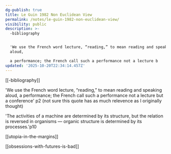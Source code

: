 ```yaml
---
dg-publish: true
title: Le Guin 1982 Non Euclidean View
permalink: /notes/le-guin-1982-non-euclidean-view/
visibility: public
description: >-
  -bibliography


  'We use the French word lecture, “reading,” to mean reading and speaking
  aloud,

  a performance; the French call such a performance not a lecture b
updated: '2025-10-20T22:34:14.457Z'
---
```

[[-bibliography]]

'We use the French word lecture, “reading,” to mean reading and speaking aloud,
a performance; the French call such a performance not a lecture but a conference' p2
(not sure this quote has as much relevence as I originally thought)

'The activities of a machine are determined by its structure, but the relation is
reversed in organisms — organic structure is determined by its processes.'p10

[[utopia-in-the-margins]]

[[obsessions-with-futures-is-bad]]

